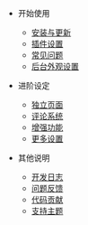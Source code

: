   - 开始使用
	- [安装与更新](/start)
	- [插件设置](/plugin)
	- [常见问题](/common-problem)
	- [后台外观设置](/setting)

- 进阶设定
	- [独立页面](/page)
	- [评论系统](/comment)
	- [增强功能](/functions)
	- [更多设置](/others)

- 其他说明
	- [开发日志](/changelog)
	- [问题反馈](https://github.com/ihewro/typecho-theme-handsome/issues)
	- [代码贡献](https://github.com/ihewro/typecho-theme-handsome/)
	- [支持主题](https://www.ihewro.com/donate.html)

